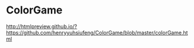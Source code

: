 # ColorGame

http://htmlpreview.github.io/?https://github.com/henryyuhsiufeng/ColorGame/blob/master/colorGame.html
